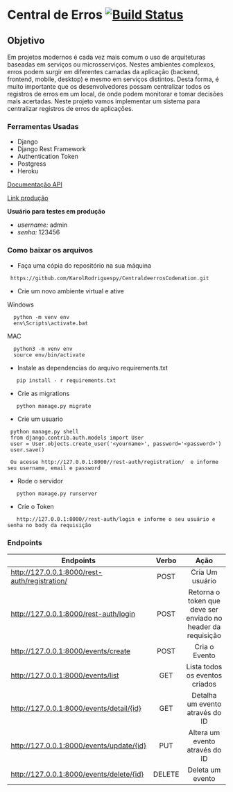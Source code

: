 # Central de Erros   [![Build Status](https://travis-ci.com/KarolRodriguespy/CentraldeerrosCodenation.svg?branch=master)](https://travis-ci.com/KarolRodriguespy/CentraldeerrosCodenation)

## Objetivo

Em projetos modernos é cada vez mais comum o uso de arquiteturas baseadas em serviços ou microsserviços. Nestes ambientes complexos, erros podem surgir em diferentes camadas da aplicação (backend, frontend, mobile, desktop) e mesmo em serviços distintos. Desta forma, é muito importante que os desenvolvedores possam centralizar todos os registros de erros em um local, de onde podem monitorar e tomar decisões mais acertadas. Neste projeto vamos implementar um sistema para centralizar registros de erros de aplicações.


### Ferramentas Usadas

* Django
* Django Rest Framework
* Authentication Token
* Postgress
* Heroku



[Documentação API](https://app.swaggerhub.com/apis-docs/KarolRodriguespy/centraldeerros/1.0.0) 

[Link produção](https://projeto-centraldeerros.herokuapp.com/)

**Usuário para testes em produção**

-  *username:* admin
- *senha:* 123456




### Como baixar os arquivos

-  Faça uma cópia do repositório na sua máquina
>

     https://github.com/KarolRodriguespy/CentraldeerrosCodenation.git

- Crie um novo ambiente virtual e ative 

Windows
>

      python -m venv env 
      env\Scripts\activate.bat

 MAC
 >

      python3 -m venv env 
      source env/bin/activate
 
 
- Instale as dependencias do arquivo requirements.txt 

 >

       pip install - r requirements.txt
     
      
      
      
-  Crie as migrations

 >

       python manage.py migrate

-  Crie um usuario

 >

     python manage.py shell 
     from django.contrib.auth.models import User   
     user = User.objects.create_user('<yourname>', password='<password>')
     user.save()   
     
     Ou acesse http://127.0.0.1:8000//rest-auth/registration/  e informe seu username, email e password
     
- Rode o servidor 

 >

       python manage.py runserver
       
- Crie o Token

 >

       http://127.0.0.1:8000//rest-auth/login e informe o seu usuário e senha no body da requisição

### Endpoints

| Endpoints | Verbo  |Ação  |
|---|:---:|:---:|
| http://127.0.0.1:8000/rest-auth/registration/ |POST | Cria Um usuário  |
| http://127.0.0.1:8000/rest-auth/login | POST |Retorna o token que deve ser enviado no header da requisição  |
| http://127.0.0.1:8000/events/create  | POST |Cria o Evento  |
| http://127.0.0.1:8000/events/list  | GET| Lista todos os eventos criados |
| http://127.0.0.1:8000/events/detail/{id}| GET | Detalha um evento através do ID  |
| http://127.0.0.1:8000/events/update/{id} |PUT | Altera um evento através do ID  |
| http://127.0.0.1:8000/events/delete/{id} |DELETE | Deleta um evento  |


